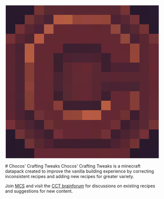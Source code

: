 <p align="center">
  <img src="https://github.com/mygazthehealer/chocos-crafting-tweaks/blob/main/logo.png?raw=true">
</p>
# Chocos' Crafting Tweaks
Chocos' Crafting Tweaks is a minecraft datapack created to improve the vanilla building experience by correcting inconsistent recipes and adding new recipes for greater variety.

Join [MCS](https://discord.com/invite/NtVxyW5) and visit the [CCT brainforum](https://discord.com/channels/308744621616529410/1127471785420529704) for discussions on existing recipes and suggestions for new content.
